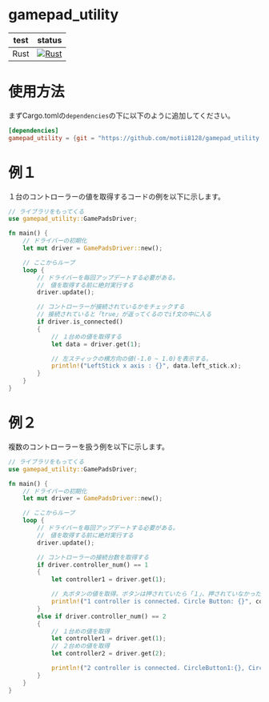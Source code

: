 # gamepad_utility

|test|status|
|:--:|:--:|
|Rust|[![Rust](https://github.com/motii8128/gamepad_utility/actions/workflows/rust.yml/badge.svg)](https://github.com/motii8128/gamepad_utility/actions/workflows/rust.yml)|

# 使用方法
まずCargo.tomlの`dependencies`の下に以下のように追加してください。
```toml
[dependencies]
gamepad_utility = {git = "https://github.com/motii8128/gamepad_utility.git"}
```
# 例１
１台のコントローラーの値を取得するコードの例を以下に示します。
```rs
// ライブラリをもってくる
use gamepad_utility::GamePadsDriver;

fn main() {
    // ドライバーの初期化
    let mut driver = GamePadsDriver::new();

    // ここからループ
    loop {
        // ドライバーを毎回アップデートする必要がある。
        //　値を取得する前に絶対実行する
        driver.update();

        // コントローラーが接続されているかをチェックする
        // 接続されていると「true」が返ってくるのでif文の中に入る
        if driver.is_connected()
        {
            // １台めの値を取得する
            let data = driver.get(1);

            // 左スティックの横方向の値(-1.0 ~ 1.0)を表示する。
            println!("LeftStick x axis : {}", data.left_stick.x);
        }
    }
}
```

# 例２
複数のコントローラーを扱う例を以下に示します。
```rs
// ライブラリをもってくる
use gamepad_utility::GamePadsDriver;

fn main() {
    // ドライバーの初期化
    let mut driver = GamePadsDriver::new();

    // ここからループ
    loop {
        // ドライバーを毎回アップデートする必要がある。
        //　値を取得する前に絶対実行する
        driver.update();

        // コントローラーの接続台数を取得する
        if driver.controller_num() == 1
        {
            let controller1 = driver.get(1);

            // 丸ボタンの値を取得。ボタンは押されていたら「１」、押されていなかったら「０」
            println!("1 controller is connected. Circle Button: {}", controller1.btns.circle);
        }
        else if driver.controller_num() == 2
        {
            // １台めの値を取得
            let controller1 = driver.get(1);
            // ２台めの値を取得
            let controller2 = driver.get(2);

            println!("2 controller is connected. CircleButton1:{}, CircleButton2:{}", controller1.btns.circle, controller2.btns.circle);
        }
    }
}
```
